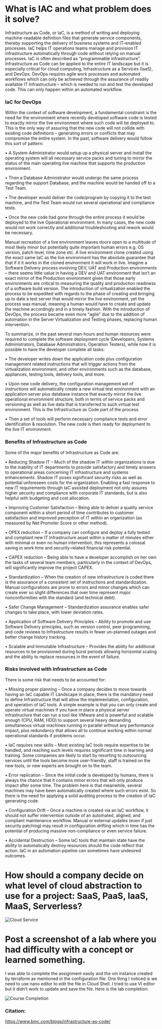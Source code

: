 
# What is IAC and what problem does it solve?
Infrastructure as Code, or IaC, is a method of writing and deploying machine-readable definition files that generate service components, thereby supporting the delivery of business systems and IT-enabled processes. IaC helps IT operations teams manage and provision IT infrastructure automatically through code without relying on manual processes. IaC is often described as “programmable infrastructure”.
Infrastructure as Code can be applied to the entire IT landscape but it is especially critical for cloud computing, Infrastructure as a Services (IaaS), and DevOps. DevOps requires agile work processes and automated workflows which can only be achieved through the assurance of readily available IT Infrastructure – which is needed to run and test the developed code. This can only happen within an automated workflow.

### IaC for DevOps

Within the context of software development, a fundamental constraint is the need for the environment where recently developed software code is tested to exactly mirror the live environment where such code will be deployed to. This is the only way of assuring that the new code will not collide with existing code definitions – generating errors or conflicts that may compromise the entire system.
In the past, software delivery would follow this sort of pattern:

•	A System Administrator would setup up a physical server and install the operating system will all necessary service packs and tuning to mirror the status of the main operating live machine that supports the production environment.

•	Then a Database Administrator would undergo the same process regarding the support Database, and the machine would be handed off to a Test Team.

•	The developer would deliver the code/program by copying it to the test machine, and the Test Team would run several operational and compliance tests.

•	Once the new code had gone through the entire process it would be deployed to the live Operational environment. In many cases, the new code would not work correctly and additional troubleshooting and rework would be necessary.

Manual recreation of a live environment leaves doors open to a multitude of most likely minor but potentially quite important human errors e.g. OS version, patch level, time zone etc. A live environment clone created using the exact same IaC as the live environment has the absolute guarantee that that if it it works in the cloned environment it will work in live. Imagine a Software Delivery process involving DEV, UAT and Production environments – there seems little value in having a DEV and UAT environment that isn’t an exact mirror of the Production environment given that those early environments are critical to measuring the quality and production readiness of a software build version.
The introduction of virtualization enabled the process to be expedited with regards to the phase of creating and bringing up to date a test server that would mirror the live environment, yet the process was manual, meaning a human would have to create and update the machine accordingly and in a timely fashion.
With the introduction of DevOps, the process became even more “agile” due to the addition of automation in the Server Virtualization and Testing phases, replacing human intervention.

To summarize, in the past several man-hours and human resources were required to complete the software deployment cycle (Developers, Systems Administrators, Database Administrators, Operation Testers), while now it is possible to have the developer complete all tasks:

•	The developer writes down the application code plus configuration management related instructions that will trigger actions from the virtualization environment, and other environments such as the database, appliances, testing tools, delivery tools, and more.

•	Upon new code delivery, the configuration management set of instructions will automatically create a new virtual test environment with an application server plus database instance that exactly mirror the live operational environment structure, both in terms of service packs and versioning as well as live data that is transferred to such virtual test environment. This is the Infrastructure as Code part of the process.

•	Then a set of tools will perform necessary compliance tests and error identification & resolution. The new code is then ready for deployment to the live IT environment.

### Benefits of Infrastructure as Code

Some of the major benefits of Infrastructure as Code are:

•	Reducing Shadow IT – Much of the shadow IT within organizations is due to the inability of IT departments to provide satisfactory and timely answers to operational areas concerning IT infrastructure and systems enhancements. Shadow IT poses significant security risks as well as potential unforeseen costs for the organization. Enabling a fast response to new IT requirements through IaC assisted deployment not only assures higher security and compliance with corporate IT standards, but is also helpful with budgeting and cost allocation.

•	Improving Customer Satisfaction – Being able to deliver a quality service component within a short period of time contributes to customer satisfaction and improved perception of IT within an organization (as measured by Net Promoter Score or other method).

•	OPEX reduction – If a company can configure and deploy a fully tested and compliant new IT Infrastructure asset within a matter of minutes either with minimal or even no human intervention, this represents a colossal saving in work time and security-related financial risk potential.

•	CAPEX reduction – Being able to have a developer accomplish on her own the tasks of several team members, particularly in the context of DevOps, will significantly improve the project CAPEX.

•	Standardization – When the creation of new infrastructure is coded there is the assurance of a consistent set of instructions and standardization. Manual configurations are prone to errors and minor changes which can create ever so slight differences that over time represent major nonconformities with the standard (and technical debt).

•	Safer Change Management – Standardization assurance enables safer changes to take place, with lower deviation rates.

•	Application of Software Delivery Principles – Ability to promote and use Software Delivery principles, such as version control, peer programming, and code reviews to Infrastructure results in fewer un-planned outages and better change history tracking.

•	Scalable and Immutable Infrastructure – Provides the ability for additional resources to be provisioned during burst periods allowing horizontal scaling and the ability to replace resources in the event of failure.

### Risks Involved with Infrastructure as Code

There is some risk that needs to be accounted for:

•	Missing proper planning – Once a company decides to move towards having an IaC capable IT Landscape in place, there is the mandatory need to define Infrastructure that will allow the implementation, configuration, and operation of IaC tools.
A simple example is that you can only create and operate virtual machines if you have in place a physical server infrastructure that can run a tool like VMware and is powerful and scalable enough (CPU, RAM, HDD) to support several heavy demanding simultaneous virtual machines running in parallel without any performance impact, plus redundancy that allows all to continue working within normal operational standards if problems occur.

•	IaC requires new skills – Most existing IaC tools require expertise to be handled, and reaching such levels requires significant time in learning and training. Some companies are likely to start by resorting to outsourcing services until the tools become more user-friendly, staff is trained on the new tools, or new experts are brought on to the team.

•	Error replication – Since the initial code is developed by humans, there is always the chance that it contains minor errors that will only produce impact after some time. The problem here is that meanwhile, several machines may have been automatically created where such errors exist. So there is the need for applying a solid auditing process to the creation of IaC generating code.

•	Configuration Drift – Once a machine is created via an IaC workflow, it should not suffer intervention outside of an automated, aligned, and compliant maintenance workflow. Manual or external updates (even if just security patching) may result in configuration drifting which in time has the potential of producing massive non-compliance or even service failure.

•	Accidental Destruction – Some IaC tools that maintain state have the ability to automatically destroy resources should the code reflect that action. IaC in an automation pipeline can sometimes have undesired outcomes.

# How should a company decide on what level of cloud abstraction to use for a project: SaaS, PaaS, IaaS, MaaS, Serverless?


![Cloud Service](https://user-images.githubusercontent.com/43508820/73141851-891d8600-4056-11ea-83c8-8bc1d0c7bf57.JPG)

#	Post a screenshot of a lab where you had difficulty with a concept or learned something.

I was able to complete the assignment easily and the vm instance created by terraform as mentioned in the configuration file. One thing I noticed is we need to use nano editor to edit the file in Cloud Shell. 
I tried to use VI editor but it didn’t work to update and save the file. Here is the lab completion:

![Course Completion](https://user-images.githubusercontent.com/43508820/73141779-ff6db880-4055-11ea-84a7-2ce20b61caa4.JPG)


### Citation:
https://www.bmc.com/blogs/infrastructure-as-code/

